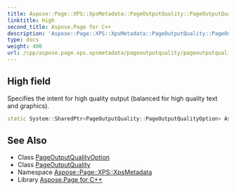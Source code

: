 ```yaml
---
title: Aspose::Page::XPS::XpsMetadata::PageOutputQuality::PageOutputQualityOption::High field
linktitle: High
second_title: Aspose.Page for C++
description: 'Aspose::Page::XPS::XpsMetadata::PageOutputQuality::PageOutputQualityOption::High field. Specifies the intent for high quality output (balanced for high quality text and graphics) in C++.'
type: docs
weight: 400
url: /cpp/aspose.page.xps.xpsmetadata/pageoutputquality/pageoutputqualityoption/high/
---
```

## High field


Specifies the intent for high quality output (balanced for high quality text and graphics).

```cpp
static System::SharedPtr<PageOutputQuality::PageOutputQualityOption> Aspose::Page::XPS::XpsMetadata::PageOutputQuality::PageOutputQualityOption::High
```

## See Also

* Class [PageOutputQualityOption](../)
* Class [PageOutputQuality](../../)
* Namespace [Aspose::Page::XPS::XpsMetadata](../../../)
* Library [Aspose.Page for C++](../../../../)
